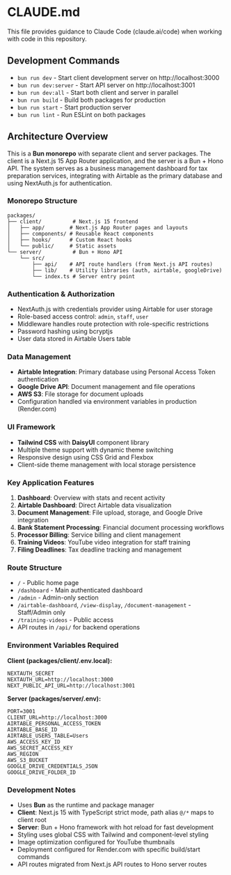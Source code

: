 # CLAUDE.md

This file provides guidance to Claude Code (claude.ai/code) when working with code in this repository.

## Development Commands

- `bun run dev` - Start client development server on http://localhost:3000
- `bun run dev:server` - Start API server on http://localhost:3001
- `bun run dev:all` - Start both client and server in parallel
- `bun run build` - Build both packages for production
- `bun run start` - Start production server
- `bun run lint` - Run ESLint on both packages

## Architecture Overview

This is a **Bun monorepo** with separate client and server packages. The client is a Next.js 15 App Router application, and the server is a Bun + Hono API. The system serves as a business management dashboard for tax preparation services, integrating with Airtable as the primary database and using NextAuth.js for authentication.

### Monorepo Structure

```
packages/
├── client/          # Next.js 15 frontend
│   ├── app/        # Next.js App Router pages and layouts
│   ├── components/ # Reusable React components
│   ├── hooks/      # Custom React hooks
│   └── public/     # Static assets
└── server/          # Bun + Hono API
    └── src/
        ├── api/    # API route handlers (from Next.js API routes)
        ├── lib/    # Utility libraries (auth, airtable, googleDrive)
        └── index.ts # Server entry point
```

### Authentication & Authorization
- NextAuth.js with credentials provider using Airtable for user storage
- Role-based access control: `admin`, `staff`, `user`
- Middleware handles route protection with role-specific restrictions
- Password hashing using bcryptjs
- User data stored in Airtable Users table

### Data Management
- **Airtable Integration**: Primary database using Personal Access Token authentication
- **Google Drive API**: Document management and file operations
- **AWS S3**: File storage for document uploads
- Configuration handled via environment variables in production (Render.com)

### UI Framework
- **Tailwind CSS** with **DaisyUI** component library
- Multiple theme support with dynamic theme switching
- Responsive design using CSS Grid and Flexbox
- Client-side theme management with local storage persistence

### Key Application Features
1. **Dashboard**: Overview with stats and recent activity
2. **Airtable Dashboard**: Direct Airtable data visualization
3. **Document Management**: File upload, storage, and Google Drive integration
4. **Bank Statement Processing**: Financial document processing workflows
5. **Processor Billing**: Service billing and client management
6. **Training Videos**: YouTube video integration for staff training
7. **Filing Deadlines**: Tax deadline tracking and management

### Route Structure
- `/` - Public home page
- `/dashboard` - Main authenticated dashboard
- `/admin` - Admin-only section
- `/airtable-dashboard`, `/view-display`, `/document-management` - Staff/Admin only
- `/training-videos` - Public access
- API routes in `/api/` for backend operations

### Environment Variables Required

**Client (packages/client/.env.local):**
```
NEXTAUTH_SECRET
NEXTAUTH_URL=http://localhost:3000
NEXT_PUBLIC_API_URL=http://localhost:3001
```

**Server (packages/server/.env):**
```
PORT=3001
CLIENT_URL=http://localhost:3000
AIRTABLE_PERSONAL_ACCESS_TOKEN
AIRTABLE_BASE_ID
AIRTABLE_USERS_TABLE=Users
AWS_ACCESS_KEY_ID
AWS_SECRET_ACCESS_KEY
AWS_REGION
AWS_S3_BUCKET
GOOGLE_DRIVE_CREDENTIALS_JSON
GOOGLE_DRIVE_FOLDER_ID
```

### Development Notes
- Uses **Bun** as the runtime and package manager
- **Client**: Next.js 15 with TypeScript strict mode, path alias `@/*` maps to client root
- **Server**: Bun + Hono framework with hot reload for fast development
- Styling uses global CSS with Tailwind and component-level styling
- Image optimization configured for YouTube thumbnails
- Deployment configured for Render.com with specific build/start commands
- API routes migrated from Next.js API routes to Hono server routes